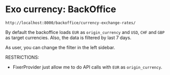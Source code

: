 # Exo currency: BackOffice

`http://localhost:8000/backoffice/currency-exchange-rates/`

By default the backoffice loads `EUR` as `origin_currency` and `USD`, `CHF` and `GBP` as target currencies. Also, the data is filtered by last 7 days.

As user, you can change the filter in the left sidebar.

RESTRICTIONS:
- FixerProvider just allow me to do API calls with `EUR` as `origin_currency`.